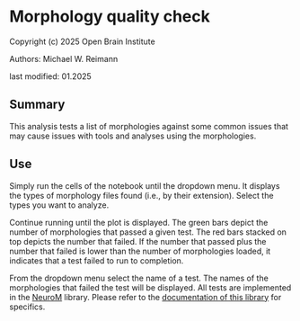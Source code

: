 # Morphology quality check
Copyright (c) 2025 Open Brain Institute

Authors: Michael W. Reimann

last modified: 01.2025

## Summary
This analysis tests a list of morphologies against some common issues that may cause issues with tools and analyses using the morphologies.

## Use
Simply run the cells of the notebook until the dropdown menu. It displays the types of morphology files found (i.e., by their extension). Select the types you want to analyze.


Continue running until the plot is displayed. The green bars depict the number of morphologies that passed a given test. The red bars stacked on top depicts the number that failed. If the number that passed plus the number that failed is lower than the number of morphologies loaded, it indicates that a test failed to run to completion.


From the dropdown menu select the name of a test. The names of the morphologies that failed the test will be displayed. All tests are implemented in the [NeuroM](https://github.com/BlueBrain/NeuroM) library. Please refer to the [documentation of this library](https://neurom.readthedocs.io/en/stable/features.html) for specifics.
